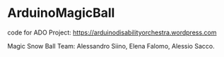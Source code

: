 # ArduinoMagicBall
code for ADO Project: https://arduinodisabilityorchestra.wordpress.com

Magic Snow Ball Team:
Alessandro Siino,
Elena Falomo,
Alessio Sacco.
